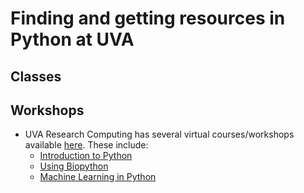 # Finding and getting resources in Python at UVA

## Classes



## Workshops

- UVA Research Computing has several virtual courses/workshops available [here](https://learning.rc.virginia.edu/courses/). These include:
    - [Introduction to Python](https://learning.rc.virginia.edu/courses/python-introduction/)
    - [Using Biopython](https://learning.rc.virginia.edu/workshops/biopython/)
    - [Machine Learning in Python](https://learning.rc.virginia.edu/workshops/python-machine-learning/)

